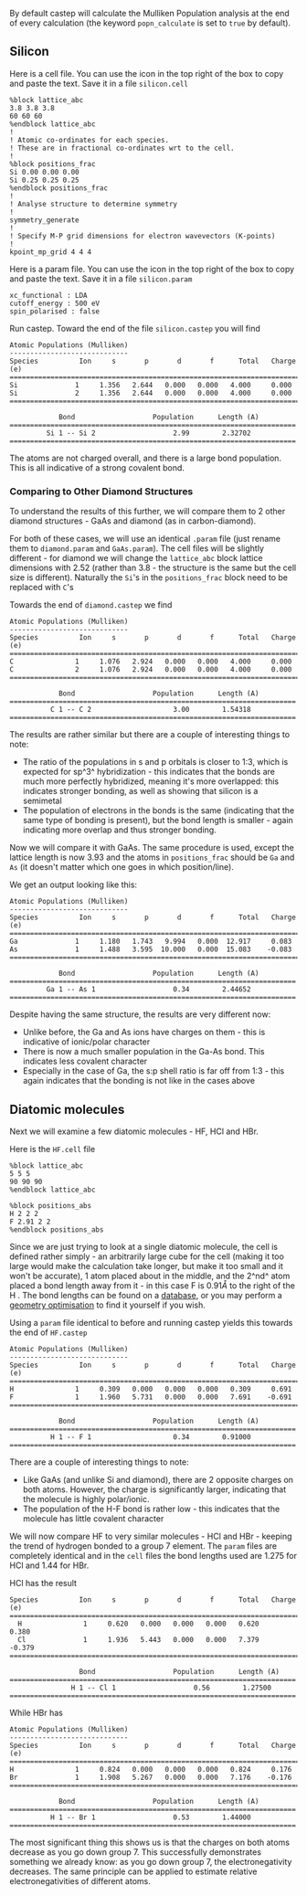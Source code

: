 
By default castep will calculate the Mulliken Population analysis at the end of every calculation (the keyword `popn_calculate` is set to `true` by default).

## Silicon

Here is a cell file. You can use the icon in the top right of the box to copy and paste the text. Save it in a file `silicon.cell`

```
%block lattice_abc
3.8 3.8 3.8
60 60 60
%endblock lattice_abc
!
! Atomic co-ordinates for each species.
! These are in fractional co-ordinates wrt to the cell.
!
%block positions_frac
Si 0.00 0.00 0.00
Si 0.25 0.25 0.25
%endblock positions_frac
!
! Analyse structure to determine symmetry
!
symmetry_generate
!
! Specify M-P grid dimensions for electron wavevectors (K-points)
!
kpoint_mp_grid 4 4 4

```

Here is a param file. You can use the icon in the top right of the box to copy and paste the text. Save it in a file `silicon.param`

```
xc_functional : LDA
cutoff_energy : 500 eV
spin_polarised : false
```

Run castep. Toward the end of the file `silicon.castep` you will find


```
Atomic Populations (Mulliken)
-----------------------------
Species          Ion     s       p       d       f      Total   Charge (e)
==========================================================================
Si              1     1.356   2.644   0.000   0.000   4.000     0.000
Si              2     1.356   2.644   0.000   0.000   4.000     0.000
==========================================================================

            Bond                   Population      Length (A)
======================================================================
         Si 1 -- Si 2                   2.99        2.32702
======================================================================
```
The atoms are not charged overall, and there is a large bond population. This is all indicative of a strong covalent bond.

### Comparing to Other Diamond Structures

To understand the results of this further, we will compare them to 2 other diamond structures - GaAs and diamond (as in carbon-diamond).

For both of these cases, we will use an identical ```.param``` file (just rename them to ```diamond.param``` and ```GaAs.param```). The cell files will be slightly different - for diamond we will change the ```lattice_abc``` block lattice dimensions with 2.52 (rather than 3.8 - the structure is the same but the cell size is different). Naturally the ```Si```'s in the ```positions_frac``` block need to be replaced with ```C```'s

Towards the end of ```diamond.castep``` we find

```
Atomic Populations (Mulliken)
-----------------------------
Species          Ion     s       p       d       f      Total   Charge (e)
==========================================================================
C               1     1.076   2.924   0.000   0.000   4.000     0.000
C               2     1.076   2.924   0.000   0.000   4.000     0.000
==========================================================================

            Bond                   Population      Length (A)
======================================================================
          C 1 -- C 2                    3.00        1.54318
======================================================================
```
The results are rather similar but there are a couple of interesting things to note:

- The ratio of the populations in s and p orbitals is closer to 1:3, which is expected for sp^3^ hybridization - this indicates that the bonds are much more perfectly hybridized, meaning it's more overlapped: this indicates stronger bonding, as well as showing that silicon is a semimetal
- The population of electrons in the bonds is the same (indicating that the same type of bonding is present), but the bond length is smaller - again indicating more overlap and thus stronger bonding.

Now we will compare it with GaAs. The same procedure is used, except the lattice length is now 3.93 and the atoms in ```positions_frac``` should be ```Ga``` and ```As``` (it doesn't matter which one goes in which position/line).

We get an output looking like this:

```
Atomic Populations (Mulliken)
-----------------------------
Species          Ion     s       p       d       f      Total   Charge (e)
==========================================================================
Ga              1     1.180   1.743   9.994   0.000  12.917     0.083
As              1     1.488   3.595  10.000   0.000  15.083    -0.083
==========================================================================

            Bond                   Population      Length (A)
======================================================================
         Ga 1 -- As 1                   0.34        2.44652
======================================================================
```

Despite having the same structure, the results are very different now:

- Unlike before, the Ga and As ions have charges on them - this is indicative of ionic/polar character
- There is now a much smaller population in the Ga-As bond. This indicates less covalent character
- Especially in the case of Ga, the s:p shell ratio is far off from 1:3 - this again indicates that the bonding is not like in the cases above

## Diatomic molecules

Next we will examine a few diatomic molecules - HF, HCl and HBr.

Here is the ```HF.cell``` file

```
%block lattice_abc
5 5 5
90 90 90
%endblock lattice_abc

%block positions_abs
H 2 2 2
F 2.91 2 2
%endblock positions_abs
```

Since we are just trying to look at a single diatomic molecule, the cell is defined rather simply - an arbitrarily large cube for the cell (making it too large would make the calculation take longer, but make it too small and it won't be accurate), 1 atom placed about in the middle, and the 2^nd^ atom placed a bond length away from it - in this case F is $0.91 \mathring{A}$ to the right of the H . The bond lengths can be found on a [database](https://cccbdb.nist.gov/), or you may perform a [geometry optimisation](../../..//documentation/Geometry_Optimisation/overview) to find it yourself if you wish.

Using a ```param``` file identical to before and running castep yields this towards the end of ```HF.castep```

```
Atomic Populations (Mulliken)
-----------------------------
Species          Ion     s       p       d       f      Total   Charge (e)
==========================================================================
H               1     0.309   0.000   0.000   0.000   0.309     0.691
F               1     1.960   5.731   0.000   0.000   7.691    -0.691
==========================================================================

            Bond                   Population      Length (A)
======================================================================
          H 1 -- F 1                    0.34        0.91000
======================================================================
```
There are a couple of interesting things to note:

- Like GaAs (and unlike Si and diamond), there are 2 opposite charges on both atoms. However, the charge is significantly larger, indicating that the molecule is highly polar/ionic.
- The population of the H-F bond is rather low - this indicates that the molecule has little covalent character

We will now compare HF to very similar molecules - HCl and HBr - keeping the trend of hydrogen bonded to a group 7 element. The ```param``` files are completely identical and in the ```cell``` files the bond lengths used are 1.275 for HCl and 1.44 for HBr.

HCl has the result

```
Species          Ion     s       p       d       f      Total   Charge (e)
==========================================================================
  H               1     0.620   0.000   0.000   0.000   0.620     0.380
  Cl              1     1.936   5.443   0.000   0.000   7.379    -0.379
==========================================================================

                 Bond                   Population      Length (A)
======================================================================
               H 1 -- Cl 1                   0.56        1.27500
======================================================================
```

While HBr has

```
Atomic Populations (Mulliken)
-----------------------------
Species          Ion     s       p       d       f      Total   Charge (e)
==========================================================================
H               1     0.824   0.000   0.000   0.000   0.824     0.176
Br              1     1.908   5.267   0.000   0.000   7.176    -0.176
==========================================================================

            Bond                   Population      Length (A)
======================================================================
          H 1 -- Br 1                   0.53        1.44000
======================================================================
```
The most significant thing this shows us is that the charges on both atoms decrease as you go down group 7. This successfully demonstrates something we already know: as you go down group 7, the electronegativity decreases. The same principle can be applied to estimate relative electronegativities of different atoms.
